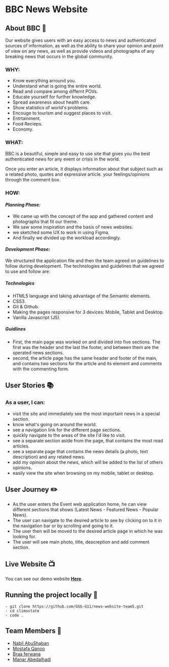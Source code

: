 # BBC News Website

## **About BBC** :newspaper: 

Our website gives users with an easy access to news and authenticated sources of information, as well as the ability to share your opinion and point of view on any news, as well as provide videos and photographs of any breaking news that occurs in the global community.

### **WHY:** 
- Know everything arround you.
- Understand what is going the entire world.
- Read and compare among differnt POVs.
- Educate yourself for further knowledge.
- Spread awareness about health care.
- Show statistics of world's problems.
- Encouge to tourism and suggest places to visit.
- Entrtainment.
- Food Recieps.
- Economy.



### **WHAT:** 

BBC is a beautiful, simple and easy to use site that gives you the best authenticated news for any event or crisis in the world.

Once you enter an article, it displays information about that subject such as a related photo, quotes and expressive article. your feelings/opinions through the comment box.


### **HOW:** 

#### *Planning Phase:*
- We came up with the concept of the app and gathered content and photographs that fit our theme.
- We saw some inspiration and the basis of news websites.
- we sketched some UX to work in using Figma.
- And finally we divided up the workload accordingly.

#### *Development Phase:*


We structured the application file and then the team agreed on guidelines to follow during development. 
The technologies and guidelines that we agreed to use and follow are:
##### Technologies
- HTML5 language and taking advantage of the Semantic elements. 
- CSS3.
- Git & Github.
- Making the pages responsive for 3 devices: Mobile, Tablet and Desktop.
- Vanilla Javascript (JS).


##### Guidlines
- First, the main page was worked on and divided into five sections. The first was the header and the last the footer, and between them are the sperated news sections.
- second, the article page has the same header and footer of the main, and contains two sections for the article and its element and comments with the commenting form.

## **User Stories**  :books:
### As a user, I can:

- visit the site and immediately see the most important news in a special section.
- know what's going on around the world.
- see a navigation link for the different page sections.
- quickly navigate to the areas of the site I'd like to visit.
- see a separate section aside from the page, that contains the most read articles.
- see a separate page that contains the news details (a photo, text description) and any related news.
- add my opinion about the news, which will be added to the list of others opinions.
- easily view the site when browsing on my mobile, tablet or desktop.

## **User Journey**  :pencil2:

 - As the user enters the Event web application home, he can view different sections that shows (Latest News - Featured News - Popular News).
 - The user can navigate to the desired article to see by clicking on to it in the navigation bar or by scrolling and going to it.
 - The user then will be moved to the desired article page in which he was looking for.
 - The user will see main photo, title, descreption and add comment section.
 
 
## **Live Website** :tv: <span id="live"></span>


You can see our demo website [**Here**](https://gsg-g11.github.io/news-website-team5/).
 

## Running the project locally :hotel: <span id="usage"></span>


```
- git clone https://github.com/GSG-G11/news-website-team5.git
- cd climostate
- code . 
```

## **Team Members** :raising_hand: <span id="team"></span>
 
 

* [Nabil AbuShaban](https://github.com/nabilramy)
* [Mostafa Qanoo](https://github.com/nebal96)
* [Braa ferwana](https://github.com/braaAwni)
* [Manar Abedalhadi](https://github.com/manar-abed)
 
